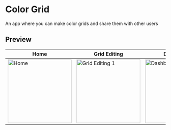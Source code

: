 # Color Grid
An app where you can make color grids and share them with other users

## Preview
| Home | Grid Editing | Dashboard | Viewing Published Grid |
| --- | --- | --- | --- |
| <img src="https://media.discordapp.net/attachments/437041253390221313/987813554663092274/Screenshot_20220618-161714.jpg" alt="Home" width="200"/> | <img src="https://cdn.discordapp.com/attachments/437041253390221313/987813553660624917/Screenshot_20220618-161738.jpg?size=4096" alt="Grid Editing 1" width="200"/> | <img src="https://cdn.discordapp.com/attachments/437041253390221313/987813553408974868/Screenshot_20220618-161755.jpg?size=4096" alt="Dashboard" width="200"/> | <img src="https://cdn.discordapp.com/attachments/437041253390221313/987813553232834560/Screenshot_20220618-161802.jpg?size=4096" alt="Viewing Published Grid" width="200"/> |
